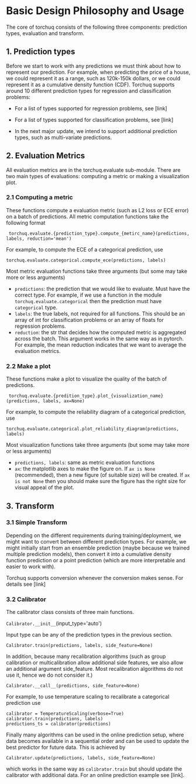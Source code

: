 
# Basic Design Philosophy and Usage

The core of torchuq consists of the following three components: prediction types, evaluation and transform.

## 1. Prediction types 

Before we start to work with any predictions we must think about how to represent our prediction. For example, when predicting the price of a house, we could represent it as a range, such as 120k-150k dollars, or we could represent it as a cumulative density function (CDF). Torchuq supports around 10 different prediction types for regression and classification problems: 

- For a list of types supported for regression problems, see [link] 

- For a list of types supported for classification problems, see [link] 

- In the next major update, we intend to support additional prediction types, such as multi-variate predictions. 

## 2. Evaluation Metrics 

All evaluation metrics are in the torchuq.evaluate sub-module. There are two main types of evaluations: computing a metric or making a visualization plot. 

### 2.1 Computing a metric 

These functions compute a evaluation metric (such as L2 loss or ECE error) on a batch of predictions. All metric computation functions take the following format

``` torchuq.evaluate.{prediction_type}.compute_{metirc_name}(predictions, labels, reduction='mean')```

For example, to compute the ECE of a categorical prediction, use

```torchuq.evaluate.categorical.compute_ece(predictions, labels)```

Most metric evaluation functions take three arguments (but some may take more or less arguments)

- ```predictions```: the prediction that we would like to evaluate. Must have the correct type. For example, if we use a function in the module ```torchuq.evaluate.categorical``` then the prediction must have ```categorical``` type. 
- ```labels```: the true labels, not required for all functions. This should be an array of int for classification problems or an array of floats for regression problems.  
- ```reduction```: the str that decides how the computed metric is aggregated across the batch. This argument works in the same way as in pytorch. For example, the mean reduction indicates that we want to average the evaluation metrics. 

### 2.2 Make a plot

These functions make a plot to visualize the quality of the batch of predictions. 

``` torchuq.evaluate.{predition_type}.plot_{visualization_name}(predictions, labels, ax=None)```

For example, to compute the reliability diagram of a categorical prediction, use

```torchuq.evaluate.categorical.plot_reliability_diagram(predictions, labels)``` 

Most visualization functions take three arguments (but some may take more or less arguments)

- ```predictions, labels```: same as metric evaluation functions
- ```ax```: the matplotlib axes to make the figure on. If ```ax is None``` (recommended), then a new figure (of suitable size) will be created. If ```ax is not None``` then you should make sure the figure has the right size for visual appeal of the plot. 


## 3. Transform

### 3.1 Simple Transform

Depending on the different requirements during training/deployment, we might want to convert between different prediction types. For example, we might initially start from an ensemble prediction (maybe because we trained multiple prediction models), then convert it into a cumulative density function prediction or a point prediction (which are more interpretable and easier to work with). 

Torchuq supports conversion whenever the conversion makes sense. For details see [link] 

### 3.2 Calibrator

The calibrator class consists of three main functions. 

```Calibrator.__init__```(input_type='auto')

Input type can be any of the prediction types in the previous section. 

``` Calibrator.train(predictions, labels, side_feature=None) ```

In addition, because many recalibration algorithms (such as group calibration or multicalibration allow additional side features, we also allow an additional argument side_feature. Most recalibration algorithms do not use it, hence we do not consider it.)



```Calibrator.__call__(predictions, side_feature=None)```

For example, to use temperature scaling to recalibrate a categorical prediction use 

```
calibrator = TemperatureScaling(verbose=True)
calibrator.train(predictions, labels)
predictions_ts = calibrator(predictions)
```

Finally many algorithms can be used in the online prediction setup, where data becomes available in a sequential order and can be used to update the best predictor for future data. This is achieved by 

```Calibrator.update(predictions, labels, side_feature=None) ```

which works in the same way as ```calibrator.train``` but should update the calibrator with additional data. For an online prediction example see [link]. 
